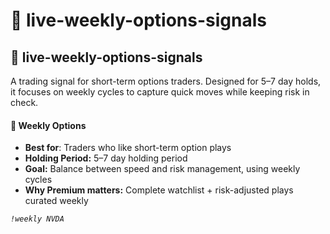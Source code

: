# 📅 live-weekly-options-signals

## 📅 live-weekly-options-signals

A trading signal for short-term options traders. Designed for 5–7 day holds, it focuses on weekly cycles to capture quick moves while keeping risk in check.

#### 📅 Weekly Options <a href="#weekly-options" id="weekly-options"></a>

* **Best for**: Traders who like short-term option plays
* **Holding Period:** 5–7 day holding period
* **Goal:** Balance between speed and risk management, using weekly cycles
* **Why Premium matters:** Complete watchlist + risk-adjusted plays curated weekly

_`!weekly NVDA`_
